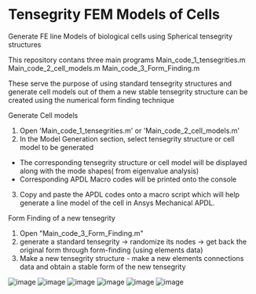 # Tensegrity FEM Models of Cells
 Generate FE line Models of biological cells using Spherical tensegrity structures

This repository contans three main programs
Main_code_1_tensegrities.m
Main_code_2_cell_models.m
Main_code_3_Form_Finding.m

These serve the purpose of using standard tensegrity structures and generate cell models out of them
a new stable tensegrity structure can be created using the numerical form finding technique

Generate Cell models

1)  Open 'Main_code_1_tensegrities.m' or 'Main_code_2_cell_models.m'
2) In the Model Generation section,  select tensegrity structure or cell model to be generated 
- The corresponding tensegrity structure or cell model will be displayed along with the mode shapes( from eigenvalue analysis)
- Corresponding APDL Macro codes will be printed onto the console 
3) Copy and paste the APDL codes onto a macro script which will help generate a line model of the cell in Ansys Mechanical APDL.

Form Finding of a new tensegrity

1) Open "Main_code_3_Form_Finding.m"
2) generate a standard tensegrity -> randomize its nodes -> get back the original form through form-finding (using elements data)
3) Make a new tensegrity structure - make a new elements connections data and obtain a stable form of the new tensegrity


![image](https://user-images.githubusercontent.com/85007096/124070416-72553d00-da5b-11eb-8eb6-2f123a3a8158.png)
![image](https://user-images.githubusercontent.com/85007096/124067339-e261c400-da57-11eb-8399-e669bf87f85d.png)
![image](https://user-images.githubusercontent.com/85007096/124066892-12f52e00-da57-11eb-9d22-ed7def0b5f9d.png)
![image](https://user-images.githubusercontent.com/85007096/124066896-14bef180-da57-11eb-9bdd-e977487b1651.png)
![image](https://user-images.githubusercontent.com/85007096/124066900-1688b500-da57-11eb-9e8e-dfc756416e5a.png)
![image](https://user-images.githubusercontent.com/85007096/124073811-29ec4e00-da60-11eb-820d-3bd55df8c65d.png)

